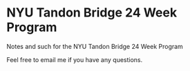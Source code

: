 # NYU Tandon Bridge 24 Week Program
Notes and such for the NYU Tandon Bridge 24 Week Program

Feel free to email me if you have any questions.
